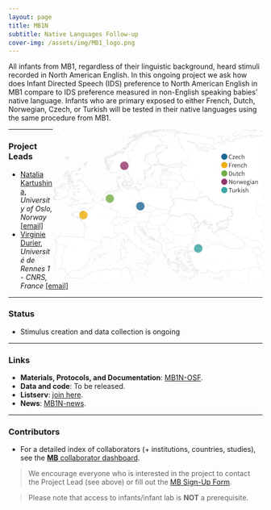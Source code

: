 ```yaml
---
layout: page
title: MB1N
subtitle: Native Languages Follow-up
cover-img: /assets/img/MB1_logo.png
---
```


<!--
To-do:
- replace image placeholders.
- add collaborators map.
-->

All infants from MB1, regardless of their linguistic background, heard stimuli recorded in North American English. In this ongoing project we ask how does Infant Directed Speech (IDS) preference to North American English in MB1 compare to IDS preference measured in non-English speaking babies’ native language. Infants who are primary exposed to either French, Dutch, Norwegian, Czech, or Turkish will be tested in their native languages using the same procedure from MB1.

<img style="float: right;" src="/assets/img/MB1Nmap.png" height="300">

***
### Project Leads
* [Natalia Kartushina](https://www.sv.uio.no/psi/english/people/aca/natalkar/), *University of Oslo, Norway* [[email]](mailto:natalia.kartushina@psykologi.uio.no)
* [Virginie Durier](https://ethos.univ-rennes1.fr/interlocuteurs/virginie-durier), *Université de Rennes 1 - CNRS, France* [[email]](mailto:virginie.durier@univ-rennes1.fr)


***
### Status
* Stimulus creation and data collection is ongoing


***
### Links
* **Materials, Protocols, and Documentation**: [MB1N-OSF](https://osf.io/9j87t/).
* **Data and code**: To be released.
* **Listserv**: [join here](https://mailman.stanford.edu/mailman/listinfo/manybabies1).
* **News**: [MB1N-news]({{site.baseurl}}/tags/#MB1N).


***
### Contributors
* For a detailed index of collaborators (+ institutions, countries, studies), see the [**MB** collaborator dashboard](https://manybabies.shinyapps.io/shiny_mb_map/).

> We encourage everyone who is interested in the project to contact the Project Lead (see above) or fill out the [MB Sign-Up Form]({{site.baseurl}}/get_involved/).

> Please note that access to infants/infant lab is **NOT** a prerequisite.


<!--***
### Publications

Registration under embargo on OSF - Should be included?

ManyBabies1 Languages Follow-up Study
Soderstrom, M., Junge, C., Kartushina, N., Soley, G., Mayor, J., Durier, V., Barbu, S., Oceláková, Z., Chladkova, K., Smolík, F. (2019, December 19). [Preference for Infant-Directed Speech Across Languages in North American 6-9-month-old infants](https://osf.io/gwdc9/)

**News release**: See also the news releases by
-->
